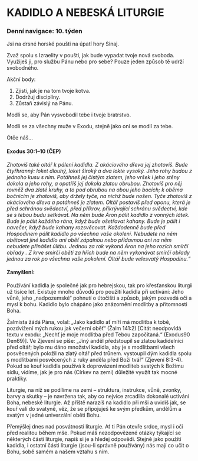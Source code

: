 # KADIDLO A NEBESKÁ LITURGIE

### Denní navigace: 10. týden

Jsi na drsné horské poušti na úpatí hory Sinaj.

Zvaž spolu s Izraelity v poušti, jak bude vypadat tvoje nová svoboda. Využiješ ji, pro službu Pánu nebo pro sebe? Pouze jeden způsob tě udrží svobodného.

Akční body:
1. Zjisti, jak je na tom tvoje kotva.
2. Dodržuj disciplíny.
3. Zůstaň závislý na Pánu.

Modli se, aby Pán vysvobodil tebe i tvoje bratrstvo.

Modli se za všechny muže v Exodu, stejně jako oni se modlí za tebe.

Otče náš...

#### Exodus 30:1–10 (ČEP)
*Zhotovíš také oltář k pálení kadidla. Z akáciového dřeva jej zhotovíš. Bude čtyřhranný: loket dlouhý, loket široký a dva lokte vysoký. Jeho rohy budou z jednoho kusu s ním. Potáhneš jej čistým zlatem, jeho vršek i jeho stěny dokola a jeho rohy, a opatříš jej dokola zlatou obrubou. Zhotovíš pro něj rovněž dva zlaté kruhy, a to pod obrubou na obou jeho bocích; k oběma bočnicím je zhotovíš, aby držely tyče, na nichž bude nošen. Tyče zhotovíš z akáciového dřeva a potáhneš je zlatem. Oltář postavíš před oponu, která je před schránou svědectví, před příkrov, přikrývající schránu svědectví, kde se s tebou budu setkávat. Na něm bude Áron pálit kadidlo z vonných látek. Bude je pálit každého rána, když bude ošetřovat kahany. Bude je pálit i navečer, když bude kahany rozsvěcovat. Každodenně bude před Hospodinem pálit kadidlo po všechna vaše okolení. Nebudete na něm obětovat jiné kadidlo ani oběť zápalnou nebo přídavnou ani na něm nebudete přinášet úlitbu. Jednou za rok vykoná Áron na jeho rozích smírčí obřady . Z krve smírčí oběti za hřích bude na něm vykonávat smírčí obřady jednou za rok po všechna vaše pokolení. Oltář bude velesvatý Hospodinu.“*

#### Zamyšlení:
Používání kadidla je společné jak pro hebrejskou, tak pro křesťanskou liturgii už tisíce let. Existuje mnoho důvodů pro použití kadidla při uctívání: Jeho vůně, jeho „nadpozemské“ pohnutí o útočišti a způsob, jakým pozvedá oči a mysl k bohu. Kadidlo bylo chápáno jako znázornění modlitby a přítomnosti Boha.

Žalmista žádá Pána, volal: „Jako kadidlo ať míří má modlitba k tobě, pozdvižení mých rukou jak večerní oběť“ (Žalm 141:2) [Citát neodpovídá textu v exodu: „Nechť je moje modlitba před Tebou započítaná.“ (Exodus90 Den69)]. Ve Zjevení se píše: „Jiný anděl předstoupil se zlatou kadidelnicí před oltář; bylo mu dáno množství kadidla, aby je s modlitbami všech posvěcených položil na zlatý oltář před trůnem. vystoupil dým kadidla spolu s modlitbami posvěcených z ruky anděla před Boží tvář“ (Zjevení 8:3-4). Pokud se kouř kadidla používá k doprovázení modliteb svatých k Božímu sídlu, vidíme, jak je pro nás (Církev na zemi) důležité využít tak mocné praktiky.

Liturgie, na níž se podílíme na zemi – struktura, instrukce, vůně, zvonky, barvy a skutky – je navržena tak, aby co nejvíce zrcadlila dokonalé uctívání Boha, nebeské liturgie. Až příště narazíš na kadidlo při mši a uvidíš jak, se kouř valí do svatyně, věz, že se připojuješ ke svým předkům, andělům a svatým v jedné univerzální oběti Bohu.

Přemýšlej dnes nad posvátností liturgie. Ať ti Pán otevře srdce, mysl i oči před realitou během mše. Pokud máš nezodpovězené otázky týkající se některých částí liturgie, napiš si je a hledej odpovědi. Stejně jako použití kadidla, i ostatní části liturgie (jsou-li správně používány) nás mají co učit o Bohu, sobě samém a našem vztahu s ním.
